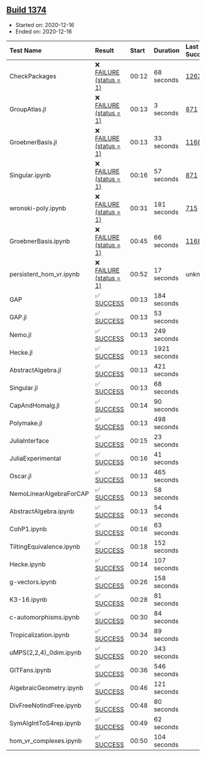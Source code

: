 ## [Build 1374](https://oscarci.mathematik.uni-kl.de/job/oscar-stable/1374/)

* Started on: 2020-12-16
* Ended on: 2020-12-16

| Test Name    | Result | Start | Duration | Last Success | First Failure |
|:-------------|:-------|:------|:---------|:-------------|:--------------|
| CheckPackages | ❌ [FAILURE (status = 1)](https://oscarci.mathematik.uni-kl.de/job/oscar-stable/1374/artifact/logs/build-1374/CheckPackages.log) | 00:12 | 68 seconds | [1263](https://oscarci.mathematik.uni-kl.de/job/oscar-stable/1263/) | [1264](https://oscarci.mathematik.uni-kl.de/job/oscar-stable/1264/) |
| GroupAtlas.jl | ❌ [FAILURE (status = 1)](https://oscarci.mathematik.uni-kl.de/job/oscar-stable/1374/artifact/logs/build-1374/GroupAtlas.jl.log) | 00:13 | 3 seconds | [871](https://oscarci.mathematik.uni-kl.de/job/oscar-stable/871/) | [872](https://oscarci.mathematik.uni-kl.de/job/oscar-stable/872/) |
| GroebnerBasis.jl | ❌ [FAILURE (status = 1)](https://oscarci.mathematik.uni-kl.de/job/oscar-stable/1374/artifact/logs/build-1374/GroebnerBasis.jl.log) | 00:13 | 33 seconds | [1168](https://oscarci.mathematik.uni-kl.de/job/oscar-stable/1168/) | [1169](https://oscarci.mathematik.uni-kl.de/job/oscar-stable/1169/) |
| Singular.ipynb | ❌ [FAILURE (status = 1)](https://oscarci.mathematik.uni-kl.de/job/oscar-stable/1374/artifact/logs/build-1374/Singular.ipynb.log) | 00:16 | 57 seconds | [871](https://oscarci.mathematik.uni-kl.de/job/oscar-stable/871/) | [872](https://oscarci.mathematik.uni-kl.de/job/oscar-stable/872/) |
| wronski-poly.ipynb | ❌ [FAILURE (status = 1)](https://oscarci.mathematik.uni-kl.de/job/oscar-stable/1374/artifact/logs/build-1374/wronski-poly.ipynb.log) | 00:31 | 181 seconds | [715](https://oscarci.mathematik.uni-kl.de/job/oscar-stable/715/) | [716](https://oscarci.mathematik.uni-kl.de/job/oscar-stable/716/) |
| GroebnerBasis.ipynb | ❌ [FAILURE (status = 1)](https://oscarci.mathematik.uni-kl.de/job/oscar-stable/1374/artifact/logs/build-1374/GroebnerBasis.ipynb.log) | 00:45 | 66 seconds | [1168](https://oscarci.mathematik.uni-kl.de/job/oscar-stable/1168/) | [1169](https://oscarci.mathematik.uni-kl.de/job/oscar-stable/1169/) |
| persistent_hom_vr.ipynb | ❌ [FAILURE (status = 1)](https://oscarci.mathematik.uni-kl.de/job/oscar-stable/1374/artifact/logs/build-1374/persistent_hom_vr.ipynb.log) | 00:52 | 17 seconds | unknown | unknown |
| GAP | ✅ [SUCCESS](https://oscarci.mathematik.uni-kl.de/job/oscar-stable/1374/artifact/logs/build-1374/GAP.log) | 00:13 | 184 seconds |  |  |
| GAP.jl | ✅ [SUCCESS](https://oscarci.mathematik.uni-kl.de/job/oscar-stable/1374/artifact/logs/build-1374/GAP.jl.log) | 00:13 | 53 seconds |  |  |
| Nemo.jl | ✅ [SUCCESS](https://oscarci.mathematik.uni-kl.de/job/oscar-stable/1374/artifact/logs/build-1374/Nemo.jl.log) | 00:13 | 249 seconds |  |  |
| Hecke.jl | ✅ [SUCCESS](https://oscarci.mathematik.uni-kl.de/job/oscar-stable/1374/artifact/logs/build-1374/Hecke.jl.log) | 00:13 | 1921 seconds |  |  |
| AbstractAlgebra.jl | ✅ [SUCCESS](https://oscarci.mathematik.uni-kl.de/job/oscar-stable/1374/artifact/logs/build-1374/AbstractAlgebra.jl.log) | 00:13 | 421 seconds |  |  |
| Singular.jl | ✅ [SUCCESS](https://oscarci.mathematik.uni-kl.de/job/oscar-stable/1374/artifact/logs/build-1374/Singular.jl.log) | 00:13 | 68 seconds |  |  |
| CapAndHomalg.jl | ✅ [SUCCESS](https://oscarci.mathematik.uni-kl.de/job/oscar-stable/1374/artifact/logs/build-1374/CapAndHomalg.jl.log) | 00:14 | 90 seconds |  |  |
| Polymake.jl | ✅ [SUCCESS](https://oscarci.mathematik.uni-kl.de/job/oscar-stable/1374/artifact/logs/build-1374/Polymake.jl.log) | 00:13 | 498 seconds |  |  |
| JuliaInterface | ✅ [SUCCESS](https://oscarci.mathematik.uni-kl.de/job/oscar-stable/1374/artifact/logs/build-1374/JuliaInterface.log) | 00:15 | 23 seconds |  |  |
| JuliaExperimental | ✅ [SUCCESS](https://oscarci.mathematik.uni-kl.de/job/oscar-stable/1374/artifact/logs/build-1374/JuliaExperimental.log) | 00:16 | 41 seconds |  |  |
| Oscar.jl | ✅ [SUCCESS](https://oscarci.mathematik.uni-kl.de/job/oscar-stable/1374/artifact/logs/build-1374/Oscar.jl.log) | 00:13 | 465 seconds |  |  |
| NemoLinearAlgebraForCAP | ✅ [SUCCESS](https://oscarci.mathematik.uni-kl.de/job/oscar-stable/1374/artifact/logs/build-1374/NemoLinearAlgebraForCAP.log) | 00:13 | 58 seconds |  |  |
| AbstractAlgebra.ipynb | ✅ [SUCCESS](https://oscarci.mathematik.uni-kl.de/job/oscar-stable/1374/artifact/logs/build-1374/AbstractAlgebra.ipynb.log) | 00:13 | 54 seconds |  |  |
| CohP1.ipynb | ✅ [SUCCESS](https://oscarci.mathematik.uni-kl.de/job/oscar-stable/1374/artifact/logs/build-1374/CohP1.ipynb.log) | 00:16 | 63 seconds |  |  |
| TiltingEquivalence.ipynb | ✅ [SUCCESS](https://oscarci.mathematik.uni-kl.de/job/oscar-stable/1374/artifact/logs/build-1374/TiltingEquivalence.ipynb.log) | 00:18 | 152 seconds |  |  |
| Hecke.ipynb | ✅ [SUCCESS](https://oscarci.mathematik.uni-kl.de/job/oscar-stable/1374/artifact/logs/build-1374/Hecke.ipynb.log) | 00:14 | 107 seconds |  |  |
| g-vectors.ipynb | ✅ [SUCCESS](https://oscarci.mathematik.uni-kl.de/job/oscar-stable/1374/artifact/logs/build-1374/g-vectors.ipynb.log) | 00:26 | 158 seconds |  |  |
| K3-16.ipynb | ✅ [SUCCESS](https://oscarci.mathematik.uni-kl.de/job/oscar-stable/1374/artifact/logs/build-1374/K3-16.ipynb.log) | 00:28 | 81 seconds |  |  |
| c-automorphisms.ipynb | ✅ [SUCCESS](https://oscarci.mathematik.uni-kl.de/job/oscar-stable/1374/artifact/logs/build-1374/c-automorphisms.ipynb.log) | 00:30 | 84 seconds |  |  |
| Tropicalization.ipynb | ✅ [SUCCESS](https://oscarci.mathematik.uni-kl.de/job/oscar-stable/1374/artifact/logs/build-1374/Tropicalization.ipynb.log) | 00:34 | 89 seconds |  |  |
| uMPS(2,2,4)_0dim.ipynb | ✅ [SUCCESS](https://oscarci.mathematik.uni-kl.de/job/oscar-stable/1374/artifact/logs/build-1374/uMPS-2-2-4-_0dim.ipynb.log) | 00:20 | 343 seconds |  |  |
| GITFans.ipynb | ✅ [SUCCESS](https://oscarci.mathematik.uni-kl.de/job/oscar-stable/1374/artifact/logs/build-1374/GITFans.ipynb.log) | 00:36 | 546 seconds |  |  |
| AlgebraicGeometry.ipynb | ✅ [SUCCESS](https://oscarci.mathematik.uni-kl.de/job/oscar-stable/1374/artifact/logs/build-1374/AlgebraicGeometry.ipynb.log) | 00:46 | 121 seconds |  |  |
| DivFreeNotIndFree.ipynb | ✅ [SUCCESS](https://oscarci.mathematik.uni-kl.de/job/oscar-stable/1374/artifact/logs/build-1374/DivFreeNotIndFree.ipynb.log) | 00:48 | 80 seconds |  |  |
| SymAlgIntToS4rep.ipynb | ✅ [SUCCESS](https://oscarci.mathematik.uni-kl.de/job/oscar-stable/1374/artifact/logs/build-1374/SymAlgIntToS4rep.ipynb.log) | 00:49 | 62 seconds |  |  |
| hom_vr_complexes.ipynb | ✅ [SUCCESS](https://oscarci.mathematik.uni-kl.de/job/oscar-stable/1374/artifact/logs/build-1374/hom_vr_complexes.ipynb.log) | 00:50 | 104 seconds |  |  |
